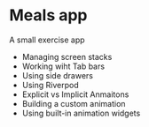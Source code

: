 # Meals app

A small exercise app
- Managing screen stacks
- Working wiht Tab bars
- Using side drawers
- Using Riverpod
- Explicit vs Implicit Anmaitons
- Building a custom animation
- Using built-in animation widgets
